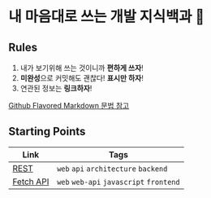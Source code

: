 # 내 마음대로 쓰는 개발 지식백과 📖

## Rules

1. 내가 보기위해 쓰는 것이니까 **편하게 쓰자**!
1. **미완성**으로 커밋해도 괜찮다! **표시만 하자**!
1. 연관된 정보는 **링크하자**!

[Github Flavored Markdown 문법 참고](https://guides.github.com/features/mastering-markdown/)

## Starting Points

| Link                      | Tags                                    |
| ------------------------- | --------------------------------------- |
| [REST](REST.md)           | `web` `api` `architecture` `backend`    |
| [Fetch API](Fetch-API.md) | `web` `web-api` `javascript` `frontend` |
